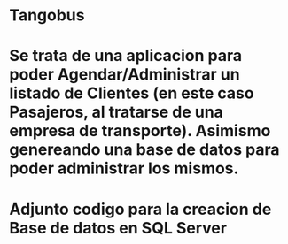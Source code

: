 # Tangobus
 
# Se trata de una aplicacion para poder Agendar/Administrar un listado de Clientes (en este caso Pasajeros, al tratarse de una empresa de transporte). Asimismo genereando una base de datos para poder administrar los mismos.
# Adjunto codigo para la creacion de Base de datos en SQL Server
